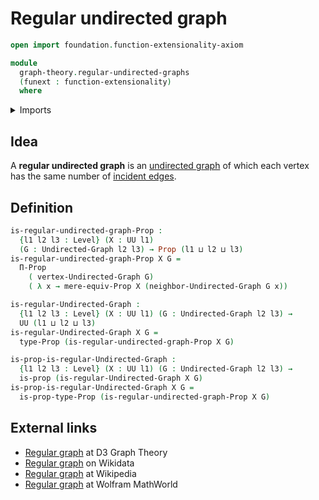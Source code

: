 # Regular undirected graph

```agda
open import foundation.function-extensionality-axiom

module
  graph-theory.regular-undirected-graphs
  (funext : function-extensionality)
  where
```

<details><summary>Imports</summary>

```agda
open import foundation.mere-equivalences funext
open import foundation.propositions funext
open import foundation.universe-levels

open import graph-theory.neighbors-undirected-graphs funext
open import graph-theory.undirected-graphs funext
```

</details>

## Idea

A **regular undirected graph** is an
[undirected graph](graph-theory.undirected-graphs.md) of which each vertex has
the same number of
[incident edges](graph-theory.neighbors-undirected-graphs.md).

## Definition

```agda
is-regular-undirected-graph-Prop :
  {l1 l2 l3 : Level} (X : UU l1)
  (G : Undirected-Graph l2 l3) → Prop (l1 ⊔ l2 ⊔ l3)
is-regular-undirected-graph-Prop X G =
  Π-Prop
    ( vertex-Undirected-Graph G)
    ( λ x → mere-equiv-Prop X (neighbor-Undirected-Graph G x))

is-regular-Undirected-Graph :
  {l1 l2 l3 : Level} (X : UU l1) (G : Undirected-Graph l2 l3) →
  UU (l1 ⊔ l2 ⊔ l3)
is-regular-Undirected-Graph X G =
  type-Prop (is-regular-undirected-graph-Prop X G)

is-prop-is-regular-Undirected-Graph :
  {l1 l2 l3 : Level} (X : UU l1) (G : Undirected-Graph l2 l3) →
  is-prop (is-regular-Undirected-Graph X G)
is-prop-is-regular-Undirected-Graph X G =
  is-prop-type-Prop (is-regular-undirected-graph-Prop X G)
```

## External links

- [Regular graph](https://d3gt.com/unit.html?regular-graph) at D3 Graph Theory
- [Regular graph](https://www.wikidata.org/entity/Q826467) on Wikidata
- [Regular graph](https://en.wikipedia.org/wiki/Regular_graph) at Wikipedia
- [Regular graph](https://mathworld.wolfram.com/RegularGraph.html) at Wolfram
  MathWorld
